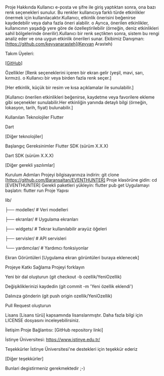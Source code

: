Proje Hakkında
Kullanıcı e-posta ve şifre ile giriş yaptıktan sonra, ona bazı renk seçenekleri sunulur. Bu renkler
kullanıcıya farklı türde etkinlikler önermek için kullanılacaktır.Kullanıcı, etkinlik önerisini beğenirse kaydedebilir veya daha fazla öneri alabilir.
o Ayrıca, önerilen etkinlikler, kullanıcının yaşadığı yere göre de özelleştirilebilir (örneğin, deniz
etkinlikleri sahil bölgelerinde önerilir).Kullanıcı bir renk seçtikten sonra, sistem bu rengi analiz eder ve ona uygun etkinlik önerileri
sunar.
Ekibimiz
Danışman:
[https://github.com/keyvanarasteh](Keyvan Arasteh)

Takım Üyeleri:

[[GitHub](https://github.com/Baransaltan)]

Özellikler
[Renk seçeneklerini içeren bir ekran gelir (yeşil, mavi, sarı, kırmızı).
o Kullanıcı bir veya birden fazla renk seçer.]

[Her etkinlik, küçük bir resim ve kısa açıklamalar ile sunulabilir.]

[Kullanıcı önerilen etkinlikleri beğenirse, kaydetme veya favorilere ekleme gibi seçenekler
sunulabilir.Her etkinliğin yanında detaylı bilgi (örneğin, lokasyon, tarih, fiyat) bulunabilir.]

Kullanılan Teknolojiler
Flutter

Dart

[Diğer teknolojiler]

Başlangıç
Gereksinimler
Flutter SDK (sürüm X.X.X)

Dart SDK (sürüm X.X.X)

[Diğer gerekli yazılımlar]

Kurulum Adımları
Projeyi bilgisayarınıza indirin:
git  clone [https://github.com/Baransaltan/EVENTHUNTER]
Proje klasörüne gidin:
cd [EVENTHUNTER]
Gerekli paketleri yükleyin:
flutter  pub  get
Uygulamayı başlatın:
flutter  run
Proje Yapısı

lib/

├── modeller/ # Veri modelleri

├── ekranlar/ # Uygulama ekranları

├── widgets/ # Tekrar kullanılabilir arayüz öğeleri

├── servisler/ # API servisleri

└── yardımcılar/ # Yardımcı fonksiyonlar

Ekran Görüntüleri
[Uygulama ekran görüntüleri buraya eklenecek]

Projeye Katkı Sağlama
Projeyi forklayın

Yeni bir dal oluşturun (git checkout -b ozellik/YeniOzellik)

Değişikliklerinizi kaydedin (git commit -m 'Yeni özellik eklendi')

Dalınıza gönderin (git push origin ozellik/YeniOzellik)

Pull Request oluşturun

Lisans
[Lisans türü] kapsamında lisanslanmıştır. Daha fazla bilgi için LICENSE dosyasını inceleyebilirsiniz.

İletişim
Proje Bağlantısı: [GitHub repository linki]

İstinye Üniversitesi: https://www.istinye.edu.tr/

Teşekkürler
İstinye Üniversitesi'ne destekleri için teşekkür ederiz

[Diğer teşekkürler]

Bunlari degistirmeniz gerekmektedir ;-)